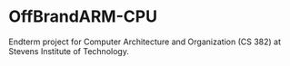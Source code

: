 # OffBrandARM-CPU
Endterm project for Computer Architecture and Organization (CS 382) at Stevens Institute of Technology.
